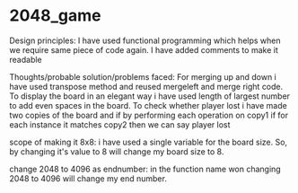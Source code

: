 # 2048_game
Design principles:
I have used functional programming which helps when we require same piece of code again. I have added comments to make it readable

Thoughts/probable solution/problems faced:
For merging up and down i have used transpose method and reused mergeleft and merge right code.
To display the board in an elegant way i have used length of largest number to add even spaces in the board.
To check whether player lost i have made two copies of the board and if by performing each operation on copy1 if for each instance it matches copy2 then we can say player lost

scope of making it 8x8:
i have used a single variable for the board size. So, by changing it's value to 8 will change my board size to 8.

change 2048 to 4096 as endnumber:
in the function name won changing 2048 to 4096 will change my end number.

